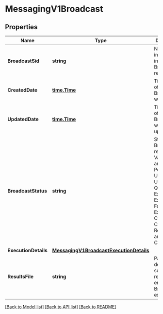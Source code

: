 # MessagingV1Broadcast

## Properties

Name | Type | Description | Notes
------------ | ------------- | ------------- | -------------
**BroadcastSid** | **string** | Numeric ID indentifying individual Broadcast requests |[optional] 
**CreatedDate** | [**time.Time**](time.Time.md) | Timestamp of when the Broadcast was created |[optional] 
**UpdatedDate** | [**time.Time**](time.Time.md) | Timestamp of when the Broadcast was last updated |[optional] 
**BroadcastStatus** | **string** | Status of the Broadcast request. Valid values are None, Pending-Upload, Uploaded, Queued, Executing, Execution-Failure, Execution-Completed, Cancelation-Requested, and Canceled |[optional] 
**ExecutionDetails** | [**MessagingV1BroadcastExecutionDetails**](MessagingV1BroadcastExecutionDetails.md) |  |[optional] 
**ResultsFile** | **string** | Path to a file detailing successful requests and errors from Broadcast execution |[optional] 

[[Back to Model list]](../README.md#documentation-for-models) [[Back to API list]](../README.md#documentation-for-api-endpoints) [[Back to README]](../README.md)


